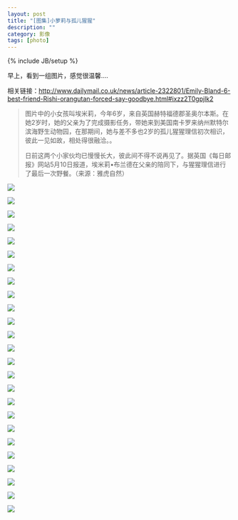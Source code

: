 ```yaml
---
layout: post
title: "[图集]小萝莉与孤儿猩猩"
description: ""
category: 影像
tags: [photo]
---
```

{% include JB/setup %}

<p>早上，看到一组图片，感觉很温馨....</p>

<p>相关链接：<a href="http://www.dailymail.co.uk/news/article-2322801/Emily-Bland-6-best-friend-Rishi-orangutan-forced-say-goodbye.html#ixzz2T0gpjlk2">http://www.dailymail.co.uk/news/article-2322801/Emily-Bland-6-best-friend-Rishi-orangutan-forced-say-goodbye.html#ixzz2T0gpjlk2</a></p>

<blockquote>
<p>
图片中的小女孩叫埃米莉，今年6岁，来自英国赫特福德郡圣奥尔本斯。在她2岁时，她的父亲为了完成摄影任务，带她来到美国南卡罗来纳州默特尔滨海野生动物园，在那期间，她与差不多也2岁的孤儿猩猩理信初次相识，彼此一见如故，相处得很融洽。。</p>
<p>
日前这两个小家伙均已慢慢长大，彼此间不得不说再见了。据英国《每日邮报》网站5月10日报道，埃米莉•布兰德在父亲的陪同下，与猩猩理信进行了最后一次野餐。（来源：雅虎自然）</p>
</blockquote>

<p><img src="/assets/img/photo/baby_girl_orangutan/0 (8).jpg" /><br /></p>

<p><img src="/assets/img/photo/baby_girl_orangutan/0 (9).jpg" /><br /></p>

<p><img src="/assets/img/photo/baby_girl_orangutan/0 (10).jpg" /><br /></p>

<p><img src="/assets/img/photo/baby_girl_orangutan/0 (11).jpg" /><br /></p>

<p><img src="/assets/img/photo/baby_girl_orangutan/0 (12).jpg" /><br /></p>

<p><img src="/assets/img/photo/baby_girl_orangutan/0 (13).jpg" /><br /></p>

<p><img src="/assets/img/photo/baby_girl_orangutan/0 (14).jpg" /><br /></p>

<p><img src="/assets/img/photo/baby_girl_orangutan/0 (15).jpg" /><br /></p>

<p><img src="/assets/img/photo/baby_girl_orangutan/0 (16).jpg" /><br /></p>

<p><img src="/assets/img/photo/baby_girl_orangutan/0 (17).jpg" /><br /></p>

<p><img src="/assets/img/photo/baby_girl_orangutan/0 (18).jpg" /><br /></p>

<p><img src="/assets/img/photo/baby_girl_orangutan/0 (1).jpg" /><br /></p>

<p><img src="/assets/img/photo/baby_girl_orangutan/0 (2).jpg" /><br /></p>

<p><img src="/assets/img/photo/baby_girl_orangutan/0 (3).jpg" /><br /></p>

<p><img src="/assets/img/photo/baby_girl_orangutan/0 (4).jpg" /><br /></p>

<p><img src="/assets/img/photo/baby_girl_orangutan/0 (21).jpg" /><br /></p>

<p><img src="/assets/img/photo/baby_girl_orangutan/0 (22).jpg" /><br /></p>

<p><img src="/assets/img/photo/baby_girl_orangutan/0 (23).jpg" /><br /></p>

<p><img src="/assets/img/photo/baby_girl_orangutan/0 (24).jpg" /><br /></p>

<p><img src="/assets/img/photo/baby_girl_orangutan/0 (25).jpg" /><br /></p>

<p><img src="/assets/img/photo/baby_girl_orangutan/0 (26).jpg" /><br /></p>

<p><img src="/assets/img/photo/baby_girl_orangutan/0 (27).jpg" /><br /></p>

<p><img src="/assets/img/photo/baby_girl_orangutan/0 (28).jpg" /><br /></p>

<p><img src="/assets/img/photo/baby_girl_orangutan/0 (29).jpg" /><br /></p>

<p><img src="/assets/img/photo/baby_girl_orangutan/0 (30).jpg" /><br /></p>




